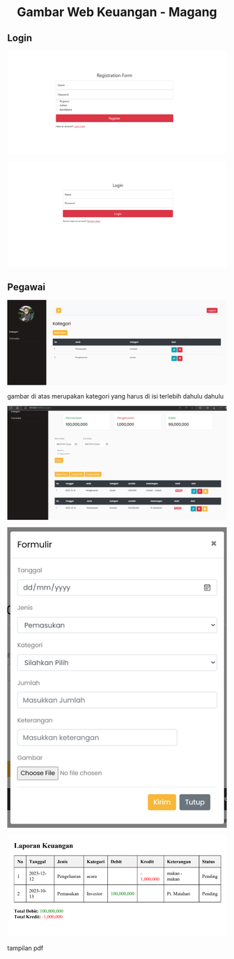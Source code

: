 <p><h1 align="center">Gambar Web Keuangan - Magang</h1></p>

## Login
![alt text](https://github.com/NelsonRumpa/keuangan/blob/main/screenshot/Screenshot%202025-04-13%20173736.png?raw=true)

![alt text](https://github.com/NelsonRumpa/keuangan/blob/main/screenshot/Screenshot_13-4-2025_173616_127.0.0.1.jpeg?raw=true)

## Pegawai
<img src="https://github.com/NelsonRumpa/keuangan/blob/main/screenshot/Screenshot%202025-04-13%20183840.png?raw=true" alt="alt text" width="600">
<p>gambar di atas merupakan kategori yang harus di isi terlebih dahulu dahulu</p>

![alt text](https://github.com/NelsonRumpa/keuangan/blob/main/screenshot/Screenshot%202025-04-13%20183815.png?raw=true)

![alt text](https://github.com/NelsonRumpa/keuangan/blob/main/screenshot/Screenshot%202025-04-13%20183926.png?raw=true)

![alt text](https://github.com/NelsonRumpa/keuangan/blob/main/screenshot/Screenshot%202025-04-13%20184041.png?raw=true)
<p>tampilan pdf</p>
